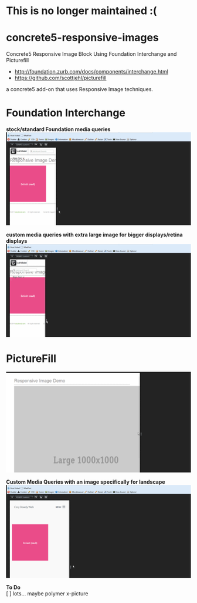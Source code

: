 This is no longer maintained :(  
===============================  

concrete5-responsive-images
===========================

Concrete5 Responsive Image Block Using Foundation Interchange and Picturefill  
- http://foundation.zurb.com/docs/components/interchange.html
- https://github.com/scottjehl/picturefill  
 
a concrete5 add-on that uses Responsive Image techniques.  


Foundation Interchange
======================  
**stock/standard Foundation media queries**
![Demo Gif](./screens/responsive_interchange.gif)  

**custom media queries with extra large image for bigger displays/retina displays** 
![custom gif](./screens/custom_interchange.gif)  


PictureFill 
===========
![Demo Gif](./screens/responsive_picturefill.gif)  
  
**Custom Media Queries with an image specifically for landscape**
![Demo Gif](./screens/custom_picturefill.gif)

**To Do**  
[ ] lots... maybe polymer x-picture
